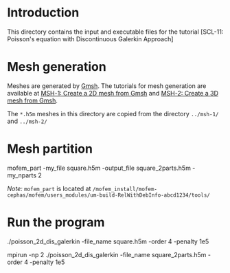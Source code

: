 # Introduction
This directory contains the input and executable files for the tutorial [SCL-11: Poisson's equation with Discontinuous Galerkin Approach]

# Mesh generation

Meshes are generated by [Gmsh](https://gmsh.info). The tutorials for mesh
generation are available at
[MSH-1: Create a 2D mesh from Gmsh](http://mofem.eng.gla.ac.uk/mofem/html/basic_tutorials_mesh_generation_2d.html)
and [MSH-2: Create a 3D mesh from Gmsh](http://mofem.eng.gla.ac.uk/mofem/html/basic_tutorials_mesh_generation_3d.html).

The `*.h5m` meshes in this directory are copied from the directory `../msh-1/`
and `../msh-2/`
# Mesh partition

mofem_part -my_file square.h5m -output_file square_2parts.h5m -my_nparts 2

*Note:* `mofem_part` is located at `/mofem_install/mofem-cephas/mofem/users_modules/um-build-RelWithDebInfo-abcd1234/tools/`
# Run the program
./poisson_2d_dis_galerkin -file_name square.h5m -order 4 -penalty 1e5

mpirun -np 2 ./poisson_2d_dis_galerkin -file_name square_2parts.h5m -order 4 -penalty 1e5
